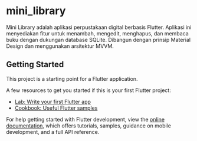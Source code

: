# mini_library

Mini Library adalah aplikasi perpustakaan digital berbasis Flutter. Aplikasi ini menyediakan fitur untuk menambah, mengedit, menghapus, dan membaca buku dengan dukungan database SQLite. Dibangun dengan prinsip Material Design dan menggunakan arsitektur MVVM.

## Getting Started

This project is a starting point for a Flutter application.

A few resources to get you started if this is your first Flutter project:

- [Lab: Write your first Flutter app](https://docs.flutter.dev/get-started/codelab)
- [Cookbook: Useful Flutter samples](https://docs.flutter.dev/cookbook)

For help getting started with Flutter development, view the
[online documentation](https://docs.flutter.dev/), which offers tutorials,
samples, guidance on mobile development, and a full API reference.
